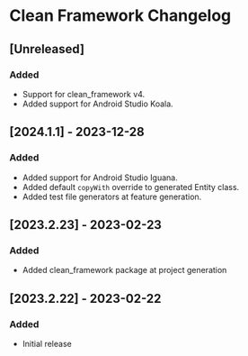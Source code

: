 # Clean Framework Changelog

## [Unreleased]

### Added
- Support for clean_framework v4.
- Added support for Android Studio Koala.

## [2024.1.1] - 2023-12-28

### Added
- Added support for Android Studio Iguana.
- Added default `copyWith` override to generated Entity class.
- Added test file generators at feature generation.

## [2023.2.23] - 2023-02-23

### Added
- Added clean_framework package at project generation

## [2023.2.22] - 2023-02-22

### Added
- Initial release
